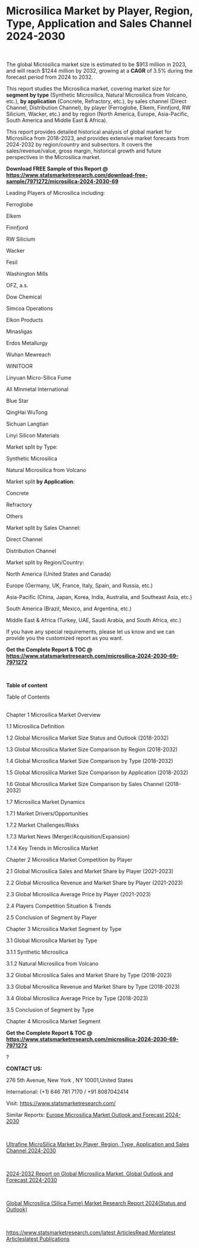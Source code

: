 <h1>Microsilica Market by Player, Region, Type, Application and Sales Channel 2024-2030</h1><br/><p>The global Microsilica market size is estimated to be $913 million in 2023, and will reach $1244 million by 2032, growing at a <strong>CAGR</strong> of 3.5% during the forecast period from 2024 to 2032.</p>
 
 
 
 <p>This report studies the Microsilica market, covering market size for <strong>segment by type</strong> (Synthetic Microsilica, Natural Microsilica from Volcano, etc.), <strong>by application</strong> (Concrete, Refractory, etc.), by sales channel (Direct Channel, Distribution Channel), by player (Ferroglobe, Elkem, Finnfjord, RW Silicium, Wacker, etc.) and by region (North America, Europe, Asia-Pacific, South America and Middle East & Africa).</p>
 
 
 
 <p>This report provides detailed historical analysis of global market for Microsilica from 2018-2023, and provides extensive market forecasts from 2024-2032 by region/country and subsectors. It covers the sales/revenue/value, gross margin, historical growth and future perspectives in the Microsilica market.</p>
 
 
 
 <p><strong>Download FREE Sample of this Report @ <a href="https://www.statsmarketresearch.com/download-free-sample/7971272/microsilica-2024-2030-69">https://www.statsmarketresearch.com/download-free-sample/7971272/microsilica-2024-2030-69</a></strong></p>
 
 
 
 <p>Leading Players of Microsilica including:</p>
 
 
 
 <p>Ferroglobe</p>
 
 
 
 <p>Elkem</p>
 
 
 
 <p>Finnfjord</p>
 
 
 
 <p>RW Silicium</p>
 
 
 
 <p>Wacker</p>
 
 
 
 <p>Fesil</p>
 
 
 
 <p>Washington Mills</p>
 
 
 
 <p>OFZ, a.s.</p>
 
 
 
 <p>Dow Chemical</p>
 
 
 
 <p>Simcoa Operations</p>
 
 
 
 <p>Elkon Products</p>
 
 
 
 <p>Minasligas</p>
 
 
 
 <p>Erdos Metallurgy</p>
 
 
 
 <p>Wuhan Mewreach</p>
 
 
 
 <p>WINITOOR</p>
 
 
 
 <p>Linyuan Micro-Silica Fume</p>
 
 
 
 <p>All Minmetal International</p>
 
 
 
 <p>Blue Star</p>
 
 
 
 <p>QingHai WuTong</p>
 
 
 
 <p>Sichuan Langtian</p>
 
 
 
 <p>Linyi Silicon Materials</p>
 
 
 
 <p>Market split by Type:</p>
 
 
 
 <p>Synthetic Microsilica</p>
 
 
 
 <p>Natural Microsilica from Volcano</p>
 
 
 
 <p>Market split <strong>by Application</strong>:</p>
 
 
 
 <p>Concrete</p>
 
 
 
 <p>Refractory</p>
 
 
 
 <p>Others</p>
 
 
 
 <p>Market split by Sales Channel:</p>
 
 
 
 <p>Direct Channel</p>
 
 
 
 <p>Distribution Channel</p>
 
 
 
 <p>Market split by Region/Country:</p>
 
 
 
 <p>North America (United States and Canada)</p>
 
 
 
 <p>Europe (Germany, UK, France, Italy, Spain, and Russia, etc.)</p>
 
 
 
 <p>Asia-Pacific (China, Japan, Korea, India, Australia, and Southeast Asia, etc.)</p>
 
 
 
 <p>South America (Brazil, Mexico, and Argentina, etc.)</p>
 
 
 
 <p>Middle East & Africa (Turkey, UAE, Saudi Arabia, and South Africa, etc.)</p>
 
 
 
 <p>If you have any special requirements, please let us know and we can provide you the customized report as you want.</p>
 
 
 
 <div><b>Get the Complete Report & TOC @ <a href="https://www.statsmarketresearch.com/microsilica-2024-2030-69-7971272">https://www.statsmarketresearch.com/microsilica-2024-2030-69-7971272</a></b></div>
 
 
 
 <p><br />
 
 <b>Table of content</b></p>
 
 
 
 <p>Table of Contents<br />
 
 <br />
 
 Chapter 1 Microsilica Market Overview<br />
 
 1.1 Microsilica Definition<br />
 
 1.2 Global Microsilica Market Size Status and Outlook (2018-2032)<br />
 
 1.3 Global Microsilica Market Size Comparison by Region (2018-2032)<br />
 
 1.4 Global Microsilica Market Size Comparison by Type (2018-2032)<br />
 
 1.5 Global Microsilica Market Size Comparison by Application (2018-2032)<br />
 
 1.6 Global Microsilica Market Size Comparison by Sales Channel (2018-2032)<br />
 
 1.7 Microsilica Market Dynamics<br />
 
 1.7.1 Market Drivers/Opportunities<br />
 
 1.7.2 Market Challenges/Risks<br />
 
 1.7.3 Market News (Merger/Acquisition/Expansion)<br />
 
 1.7.4 Key Trends in Microsilica Market<br />
 
 Chapter 2 Microsilica Market Competition by Player<br />
 
 2.1 Global Microsilica Sales and Market Share by Player (2021-2023)<br />
 
 2.2 Global Microsilica Revenue and Market Share by Player (2021-2023)<br />
 
 2.3 Global Microsilica Average Price by Player (2021-2023)<br />
 
 2.4 Players Competition Situation & Trends<br />
 
 2.5 Conclusion of Segment by Player<br />
 
 Chapter 3 Microsilica Market Segment by Type<br />
 
 3.1 Global Microsilica Market by Type<br />
 
 3.1.1 Synthetic Microsilica<br />
 
 3.1.2 Natural Microsilica from Volcano<br />
 
 3.2 Global Microsilica Sales and Market Share by Type (2018-2023)<br />
 
 3.3 Global Microsilica Revenue and Market Share by Type (2018-2023)<br />
 
 3.4 Global Microsilica Average Price by Type (2018-2023)<br />
 
 3.5 Conclusion of Segment by Type<br />
 
 Chapter 4 Microsilica Market Segment</p>
 
 
 
 <div><b>Get the Complete Report & TOC @ <a href="https://www.statsmarketresearch.com/microsilica-2024-2030-69-7971272">https://www.statsmarketresearch.com/microsilica-2024-2030-69-7971272</a></b></div>
 
 
 
 <p>? </p>
 
 
 
 <p><b>CONTACT US:</b><br />
 
 276 5th Avenue, New York , NY 10001,United States<br />
 
 International: (+1) 646 781 7170 / +91 8087042414<br />
 
 Visit: <a href="https://www.statsmarketresearch.com/">https://www.statsmarketresearch.com/</a><br />
 
 Similar Reports: <a href="https://www.statsmarketresearch.com/microsilica-2024-2030-69-7971272">Europe Microsilica Market Outlook and Forecast 2024-2030</a><br />
 
 <br />
 
 <a href="https://www.statsmarketresearch.com/microsilica-2024-2030-69-7971272">Ultrafine MicroSilica Market by Player, Region, Type, Application and Sales Channel 2024-2030</a><br />
 
 <br />
 
 <a href="https://www.statsmarketresearch.com/microsilica-2024-2030-69-7971272">2024-2032 Report on Global Microsilica Market, Global Outlook and Forecast 2024-2030</a><br />
 
 <br />
 
 <a href="https://www.statsmarketresearch.com/microsilica-2024-2030-69-7971272">Global Microsilica (Silica Fume) Market Research Report 2024(Status and Outlook)</a><br />
 
 <br />
 
 <a href="https://gyeongbokgung.com">https://www.statsmarketresearch.com/</a><a href="https://hallyeomaritime.com">latest Articles</a><a href="https://jingwansa.com">Read More</a><a href="https://nguoiviet.jp/">latest Articles</a><a href="https://www.intelmarketresearch.com/">latest Publications</a></p>